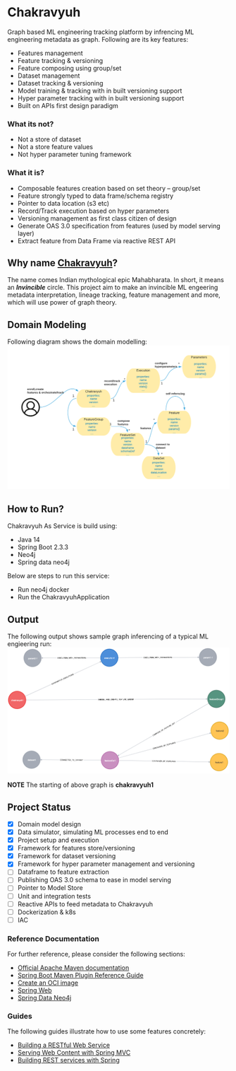 # Chakravyuh
Graph based ML engineering tracking platform by infrencing ML engineering metadata as graph. Following are its key features:
* Features management
* Feature tracking & versioning
* Feature composing using group/set
* Dataset management
* Dataset tracking & versioning
* Model training & tracking with in built versioning support
* Hyper parameter tracking with in built versioning support
* Built on APIs first design paradigm

### What its not?
* Not a store of dataset
* Not a store feature values
* Not hyper parameter tuning framework

### What it is?
* Composable features creation based on set theory – group/set
* Feature strongly typed to data frame/schema registry
* Pointer to data location (s3 etc)
* Record/Track execution based on hyper parameters
* Versioning management as first class citizen of design
* Generate OAS 3.0 specification from features (used by model serving layer)
* Extract feature from Data Frame via reactive REST API

## Why name [Chakravyuh](http://mahabharata-research.com/military%20academy/the%20mysterious%20chakravyuha.html)?

The name comes Indian mythological epic Mahabharata. In short, it means an **_Invincible_** circle. This project aim to make an invincible ML engeering metadata interpretation, lineage tracking, feature management and more, which will use power of graph theory. 

## Domain Modeling
Following diagram shows the domain modelling:
![alt text](domain-graph-model.png)

## How to Run?
Chakravyuh As Service is build using:
- Java 14
- Spring Boot 2.3.3
- Neo4j
- Spring data neo4j

Below are steps to run this service:
- Run neo4j docker
- Run the ChakravyuhApplication

## Output
The following output shows sample graph inferencing of a typical ML engieering run:
![alt text](output.png)

**NOTE** The starting of above graph is **chakravyuh1**

## Project Status

- [x] Domain model design
- [x] Data simulator, simulating ML processes end to end
- [X] Project setup and execution
- [X] Framework for features store/versioning
- [X] Framework for dataset versioning
- [X] Framework for hyper parameter management and versioning
- [ ] Dataframe to feature extraction
- [ ] Publishing OAS 3.0 schema to ease in model serving
- [ ] Pointer to Model Store
- [ ] Unit and integration tests
- [ ] Reactive APIs to feed metadata to Chakravyuh
- [ ] Dockerization & k8s
- [ ] IAC
### Reference Documentation
For further reference, please consider the following sections:

* [Official Apache Maven documentation](https://maven.apache.org/guides/index.html)
* [Spring Boot Maven Plugin Reference Guide](https://docs.spring.io/spring-boot/docs/2.3.3.RELEASE/maven-plugin/reference/html/)
* [Create an OCI image](https://docs.spring.io/spring-boot/docs/2.3.3.RELEASE/maven-plugin/reference/html/#build-image)
* [Spring Web](https://docs.spring.io/spring-boot/docs/2.3.3.RELEASE/reference/htmlsingle/#boot-features-developing-web-applications)
* [Spring Data Neo4j](https://spring.io/projects/spring-data-neo4j)


### Guides
The following guides illustrate how to use some features concretely:

* [Building a RESTful Web Service](https://spring.io/guides/gs/rest-service/)
* [Serving Web Content with Spring MVC](https://spring.io/guides/gs/serving-web-content/)
* [Building REST services with Spring](https://spring.io/guides/tutorials/bookmarks/)







